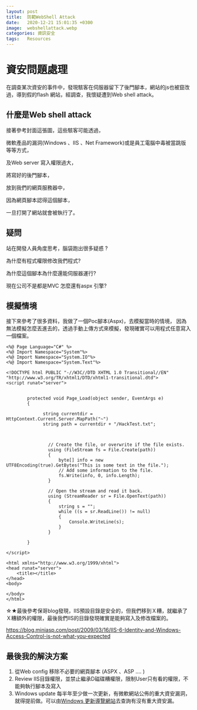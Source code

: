```yaml
---
layout: post
title:  防範WebShell Attack
date:   2020-12-21 15:01:35 +0300
image:  webshellattack.webp
categories: 資訊安全
tags:   Resources
---
```


# 資安問題處理
在調查某次資安的事件中，發現駭客在伺服器留下了後門腳本，網站的js也被竄改過，導到假的flash 網站，經調查，我懷疑遭到Web shell attack。

## 什麼是Web shell attack

接著參考封面這張圖，這些駭客可能透過，

微軟產品的漏洞(Windows 、IIS 、Net Framework)或是員工電腦中毒被當跳版等等方式，

及Web server 寫入權限過大，

將寫好的後門腳本，

放到我們的網頁服務器中，

因為網頁腳本認得這個腳本，

一旦打開了網站就會被執行了。

## 疑問

站在開發人員角度思考，腦袋跑出很多疑惑 ?

為什麼有程式權限修改我們程式?

為什麼這個腳本為什麼還能伺服器運行?  

現在公司不是都是MVC 怎麼還有aspx 引擎?

## 模擬情境
接下來參考了很多資料，我做了一個Poc腳本(Aspx)，去模擬當時的情境，
因為無法模擬怎麼丟進去的，透過手動上傳方式來模擬，發現確實可以用程式任意寫入一個檔案。

```
<%@ Page Language="C#" %>
<%@ Import Namespace="System"%>
<%@ Import Namespace="System.IO"%>
<%@ Import Namespace="System.Text"%>

<!DOCTYPE html PUBLIC "-//W3C//DTD XHTML 1.0 Transitional//EN" "http://www.w3.org/TR/xhtml1/DTD/xhtml1-transitional.dtd">
<script runat="server">


        protected void Page_Load(object sender, EventArgs e)
        {
			
			  string currentdir =  HttpContext.Current.Server.MapPath("~")
              string path = currentdir + "/HackTest.txt";


            
                // Create the file, or overwrite if the file exists.
                using (FileStream fs = File.Create(path))
                {
                    byte[] info = new UTF8Encoding(true).GetBytes("This is some text in the file.");
                    // Add some information to the file.
                    fs.Write(info, 0, info.Length);
                }

                // Open the stream and read it back.
                using (StreamReader sr = File.OpenText(path))
                {
                    string s = "";
                    while ((s = sr.ReadLine()) != null)
                    {
                        Console.WriteLine(s);
                    }
                }
			
		}

</script>

<html xmlns="http://www.w3.org/1999/xhtml">
<head runat="server">
    <title></title>
</head>
<body>

</body>
</html>
```

☆★最後參考保哥blog發現，IIS預設目錄是安全的，但我們移到Ｘ糟，就繼承了Ｘ糟額外的權限，最後我們IIS的目錄發現確實是能夠寫入及修改檔案的。

<https://blog.miniasp.com/post/2009/03/16/IIS-6-Identity-and-Windows-Access-Control-is-not-what-you-expected>

## 最後我的解決方案
1. 從Web config 移除不必要的網頁腳本 (ASPX 、ASP .... )
1. Review IIS目錄權限，並禁止繼承D磁碟糟權限，限制User只有看的權限，不能夠執行腳本及寫入
1. Windows update 每半年至少做一次更新，有微軟網站公佈的重大資安漏洞，就得提前做。可以由[Windows 更新導覽網站](https://msrc.microsoft.com/update-guide)去查詢有沒有重大資安漏。


